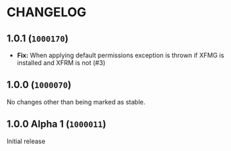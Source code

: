 CHANGELOG
==========================

## 1.0.1 (`1000170`)

- **Fix:** When applying default permissions exception is thrown if XFMG is installed and XFRM is not (#3)

## 1.0.0 (`1000070`)

No changes other than being marked as stable.

## 1.0.0 Alpha 1 (`1000011`)

Initial release